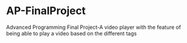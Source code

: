 # AP-FinalProject
Advanced Programming Final Project-A video player with the feature of being able to play a video based on the different tags
